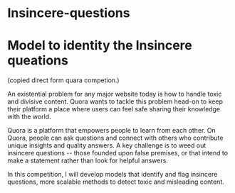 # Insincere-questions
# Model to identity the Insincere queations
(copied direct form quara competion.)

An existential problem for any major website today is how to handle toxic and divisive content. Quora wants to tackle this problem head-on to keep their platform a place where users can feel safe sharing their knowledge with the world.

Quora is a platform that empowers people to learn from each other. On Quora, people can ask questions and connect with others who contribute unique insights and quality answers. A key challenge is to weed out insincere questions -- those founded upon false premises, or that intend to make a statement rather than look for helpful answers.

In this competition, I will develop models that identify and flag insincere questions, more scalable methods to detect toxic and misleading content.


